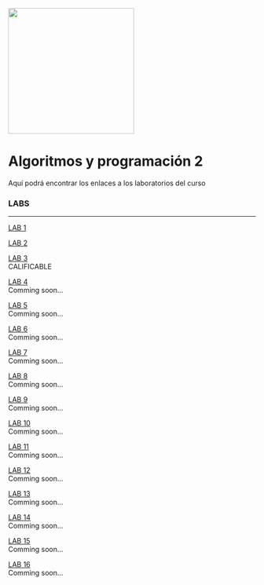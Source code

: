 <img width="256" src="https://www.icesi.edu.co/launiversidad/images/La_universidad/logo_icesi.png">

# Algoritmos y programación 2
Aquí podrá encontrar los enlaces a los laboratorios del curso


### LABS

***
<a href="https://docs.google.com/document/d/1Pfwir5SPBZXiU0_Wc_6DoTdJoq3KV8VR/edit?usp=sharing&ouid=117897710133227559254&rtpof=true&sd=true">LAB 1</a><br>


<a href="https://docs.google.com/document/d/1M2f39ZzDJI-iK46xiXRN-skLYnxt-EON/edit?usp=sharing&ouid=117897710133227559254&rtpof=true&sd=true">LAB 2</a><br>



<a href="https://docs.google.com/document/d/18vlZ4JHfAIOZ00OPEOTPpfmAMP20McHh/edit?usp=sharing&ouid=117897710133227559254&rtpof=true&sd=true">LAB 3</a><br>
CALIFICABLE

<a href="">LAB 4</a><br>
Comming soon...

<a href="">LAB 5</a><br>
Comming soon...

<a href="">LAB 6</a><br>
Comming soon...

<a href="">LAB 7</a><br>
Comming soon...

<a href="">LAB 8</a><br>
Comming soon...

<a href="">LAB 9</a><br>
Comming soon...

<a href="">LAB 10</a><br>
Comming soon...

<a href="">LAB 11</a><br>
Comming soon...

<a href="">LAB 12</a><br>
Comming soon...

<a href="">LAB 13</a><br>
Comming soon...

<a href="">LAB 14</a><br>
Comming soon...

<a href="">LAB 15</a><br>
Comming soon...

<a href="">LAB 16</a><br>
Comming soon...
